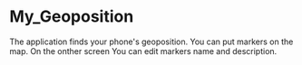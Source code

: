 # My_Geoposition

The application finds your phone's geoposition. You can put markers on the map. On the onther screen You can edit markers name and description.
